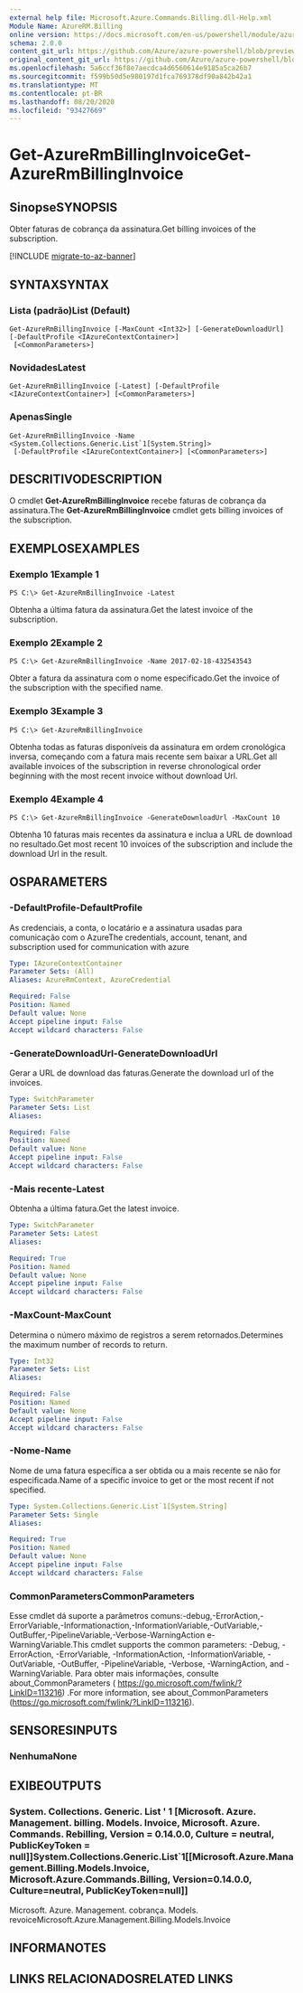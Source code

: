 ```yaml
---
external help file: Microsoft.Azure.Commands.Billing.dll-Help.xml
Module Name: AzureRM.Billing
online version: https://docs.microsoft.com/en-us/powershell/module/azurerm.billing/get-azurermbillinginvoice
schema: 2.0.0
content_git_url: https://github.com/Azure/azure-powershell/blob/preview/src/ResourceManager/Billing/Commands.Billing/help/Get-AzureRmBillingInvoice.md
original_content_git_url: https://github.com/Azure/azure-powershell/blob/preview/src/ResourceManager/Billing/Commands.Billing/help/Get-AzureRmBillingInvoice.md
ms.openlocfilehash: 5a6ccf36f8e7aecdca4d6560614e9185a5ca26b7
ms.sourcegitcommit: f599b50d5e980197d1fca769378df90a842b42a1
ms.translationtype: MT
ms.contentlocale: pt-BR
ms.lasthandoff: 08/20/2020
ms.locfileid: "93427669"
---
```

# <span data-ttu-id="67e05-101">Get-AzureRmBillingInvoice</span><span class="sxs-lookup"><span data-stu-id="67e05-101">Get-AzureRmBillingInvoice</span></span>

## <span data-ttu-id="67e05-102">Sinopse</span><span class="sxs-lookup"><span data-stu-id="67e05-102">SYNOPSIS</span></span>
<span data-ttu-id="67e05-103">Obter faturas de cobrança da assinatura.</span><span class="sxs-lookup"><span data-stu-id="67e05-103">Get billing invoices of the subscription.</span></span>

[!INCLUDE [migrate-to-az-banner](../../includes/migrate-to-az-banner.md)]

## <span data-ttu-id="67e05-104">SYNTAX</span><span class="sxs-lookup"><span data-stu-id="67e05-104">SYNTAX</span></span>

### <span data-ttu-id="67e05-105">Lista (padrão)</span><span class="sxs-lookup"><span data-stu-id="67e05-105">List (Default)</span></span>
```
Get-AzureRmBillingInvoice [-MaxCount <Int32>] [-GenerateDownloadUrl] [-DefaultProfile <IAzureContextContainer>]
 [<CommonParameters>]
```

### <span data-ttu-id="67e05-106">Novidades</span><span class="sxs-lookup"><span data-stu-id="67e05-106">Latest</span></span>
```
Get-AzureRmBillingInvoice [-Latest] [-DefaultProfile <IAzureContextContainer>] [<CommonParameters>]
```

### <span data-ttu-id="67e05-107">Apenas</span><span class="sxs-lookup"><span data-stu-id="67e05-107">Single</span></span>
```
Get-AzureRmBillingInvoice -Name <System.Collections.Generic.List`1[System.String]>
 [-DefaultProfile <IAzureContextContainer>] [<CommonParameters>]
```

## <span data-ttu-id="67e05-108">DESCRITIVO</span><span class="sxs-lookup"><span data-stu-id="67e05-108">DESCRIPTION</span></span>
<span data-ttu-id="67e05-109">O cmdlet **Get-AzureRmBillingInvoice** recebe faturas de cobrança da assinatura.</span><span class="sxs-lookup"><span data-stu-id="67e05-109">The **Get-AzureRmBillingInvoice** cmdlet gets billing invoices of the subscription.</span></span> 

## <span data-ttu-id="67e05-110">EXEMPLOS</span><span class="sxs-lookup"><span data-stu-id="67e05-110">EXAMPLES</span></span>

### <span data-ttu-id="67e05-111">Exemplo 1</span><span class="sxs-lookup"><span data-stu-id="67e05-111">Example 1</span></span>
```
PS C:\> Get-AzureRmBillingInvoice -Latest
```

<span data-ttu-id="67e05-112">Obtenha a última fatura da assinatura.</span><span class="sxs-lookup"><span data-stu-id="67e05-112">Get the latest invoice of the subscription.</span></span>

### <span data-ttu-id="67e05-113">Exemplo 2</span><span class="sxs-lookup"><span data-stu-id="67e05-113">Example 2</span></span>
```
PS C:\> Get-AzureRmBillingInvoice -Name 2017-02-18-432543543
```

<span data-ttu-id="67e05-114">Obter a fatura da assinatura com o nome especificado.</span><span class="sxs-lookup"><span data-stu-id="67e05-114">Get the invoice of the subscription with the specified name.</span></span>

### <span data-ttu-id="67e05-115">Exemplo 3</span><span class="sxs-lookup"><span data-stu-id="67e05-115">Example 3</span></span>
```
PS C:\> Get-AzureRmBillingInvoice
```

<span data-ttu-id="67e05-116">Obtenha todas as faturas disponíveis da assinatura em ordem cronológica inversa, começando com a fatura mais recente sem baixar a URL.</span><span class="sxs-lookup"><span data-stu-id="67e05-116">Get all available invoices of the subscription in reverse chronological order beginning with the most recent invoice without download Url.</span></span> 

### <span data-ttu-id="67e05-117">Exemplo 4</span><span class="sxs-lookup"><span data-stu-id="67e05-117">Example 4</span></span>
```
PS C:\> Get-AzureRmBillingInvoice -GenerateDownloadUrl -MaxCount 10
```

<span data-ttu-id="67e05-118">Obtenha 10 faturas mais recentes da assinatura e inclua a URL de download no resultado.</span><span class="sxs-lookup"><span data-stu-id="67e05-118">Get most recent 10 invoices of the subscription and include the download Url in the result.</span></span>

## <span data-ttu-id="67e05-119">OS</span><span class="sxs-lookup"><span data-stu-id="67e05-119">PARAMETERS</span></span>

### <span data-ttu-id="67e05-120">-DefaultProfile</span><span class="sxs-lookup"><span data-stu-id="67e05-120">-DefaultProfile</span></span>
<span data-ttu-id="67e05-121">As credenciais, a conta, o locatário e a assinatura usadas para comunicação com o Azure</span><span class="sxs-lookup"><span data-stu-id="67e05-121">The credentials, account, tenant, and subscription used for communication with azure</span></span>

```yaml
Type: IAzureContextContainer
Parameter Sets: (All)
Aliases: AzureRmContext, AzureCredential

Required: False
Position: Named
Default value: None
Accept pipeline input: False
Accept wildcard characters: False
```

### <span data-ttu-id="67e05-122">-GenerateDownloadUrl</span><span class="sxs-lookup"><span data-stu-id="67e05-122">-GenerateDownloadUrl</span></span>
<span data-ttu-id="67e05-123">Gerar a URL de download das faturas.</span><span class="sxs-lookup"><span data-stu-id="67e05-123">Generate the download url of the invoices.</span></span>

```yaml
Type: SwitchParameter
Parameter Sets: List
Aliases: 

Required: False
Position: Named
Default value: None
Accept pipeline input: False
Accept wildcard characters: False
```

### <span data-ttu-id="67e05-124">-Mais recente</span><span class="sxs-lookup"><span data-stu-id="67e05-124">-Latest</span></span>
<span data-ttu-id="67e05-125">Obtenha a última fatura.</span><span class="sxs-lookup"><span data-stu-id="67e05-125">Get the latest invoice.</span></span>

```yaml
Type: SwitchParameter
Parameter Sets: Latest
Aliases: 

Required: True
Position: Named
Default value: None
Accept pipeline input: False
Accept wildcard characters: False
```

### <span data-ttu-id="67e05-126">-MaxCount</span><span class="sxs-lookup"><span data-stu-id="67e05-126">-MaxCount</span></span>
<span data-ttu-id="67e05-127">Determina o número máximo de registros a serem retornados.</span><span class="sxs-lookup"><span data-stu-id="67e05-127">Determines the maximum number of records to return.</span></span>

```yaml
Type: Int32
Parameter Sets: List
Aliases: 

Required: False
Position: Named
Default value: None
Accept pipeline input: False
Accept wildcard characters: False
```

### <span data-ttu-id="67e05-128">-Nome</span><span class="sxs-lookup"><span data-stu-id="67e05-128">-Name</span></span>
<span data-ttu-id="67e05-129">Nome de uma fatura específica a ser obtida ou a mais recente se não for especificada.</span><span class="sxs-lookup"><span data-stu-id="67e05-129">Name of a specific invoice to get or the most recent if not specified.</span></span>

```yaml
Type: System.Collections.Generic.List`1[System.String]
Parameter Sets: Single
Aliases: 

Required: True
Position: Named
Default value: None
Accept pipeline input: False
Accept wildcard characters: False
```

### <span data-ttu-id="67e05-130">CommonParameters</span><span class="sxs-lookup"><span data-stu-id="67e05-130">CommonParameters</span></span>
<span data-ttu-id="67e05-131">Esse cmdlet dá suporte a parâmetros comuns:-debug,-ErrorAction,-ErrorVariable,-Informationaction,-InformationVariable,-OutVariable,-OutBuffer,-PipelineVariable,-Verbose-WarningAction e-WarningVariable.</span><span class="sxs-lookup"><span data-stu-id="67e05-131">This cmdlet supports the common parameters: -Debug, -ErrorAction, -ErrorVariable, -InformationAction, -InformationVariable, -OutVariable, -OutBuffer, -PipelineVariable, -Verbose, -WarningAction, and -WarningVariable.</span></span> <span data-ttu-id="67e05-132">Para obter mais informações, consulte about_CommonParameters ( https://go.microsoft.com/fwlink/?LinkID=113216) .</span><span class="sxs-lookup"><span data-stu-id="67e05-132">For more information, see about_CommonParameters (https://go.microsoft.com/fwlink/?LinkID=113216).</span></span>

## <span data-ttu-id="67e05-133">SENSORES</span><span class="sxs-lookup"><span data-stu-id="67e05-133">INPUTS</span></span>

### <span data-ttu-id="67e05-134">Nenhuma</span><span class="sxs-lookup"><span data-stu-id="67e05-134">None</span></span>

## <span data-ttu-id="67e05-135">EXIBE</span><span class="sxs-lookup"><span data-stu-id="67e05-135">OUTPUTS</span></span>

### <span data-ttu-id="67e05-136">System. Collections. Generic. List ' 1 [Microsoft. Azure. Management. billing. Models. Invoice, Microsoft. Azure. Commands. Rebilling, Version = 0.14.0.0, Culture = neutral, PublicKeyToken = null]]</span><span class="sxs-lookup"><span data-stu-id="67e05-136">System.Collections.Generic.List\`1[[Microsoft.Azure.Management.Billing.Models.Invoice, Microsoft.Azure.Commands.Billing, Version=0.14.0.0, Culture=neutral, PublicKeyToken=null]]</span></span>
<span data-ttu-id="67e05-137">Microsoft. Azure. Management. cobrança. Models. revoice</span><span class="sxs-lookup"><span data-stu-id="67e05-137">Microsoft.Azure.Management.Billing.Models.Invoice</span></span>

## <span data-ttu-id="67e05-138">INFORMA</span><span class="sxs-lookup"><span data-stu-id="67e05-138">NOTES</span></span>

## <span data-ttu-id="67e05-139">LINKS RELACIONADOS</span><span class="sxs-lookup"><span data-stu-id="67e05-139">RELATED LINKS</span></span>

